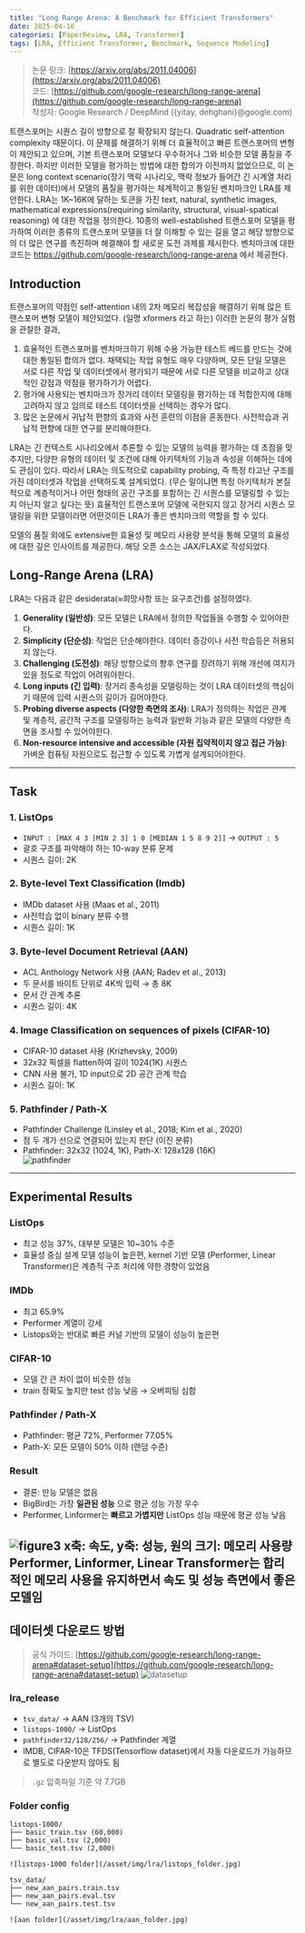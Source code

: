 ```yaml
---
title: "Long Range Arena: A Benchmark for Efficient Transformers"
date: 2025-04-16
categories: [PaperReview, LRA, Transformer]
tags: [LRA, Efficient Transformer, Benchmark, Sequence Modeling]
---
```


> 논문 링크: [https://arxiv.org/abs/2011.04006](https://arxiv.org/abs/2011.04006)  
> 코드: [https://github.com/google-research/long-range-arena](https://github.com/google-research/long-range-arena)  
> 작성자: Google Research / DeepMind ({yitay, dehghani}@google.com)

트랜스포머는 시퀀스 길이 방향으로 잘 확장되지 않는다. Quadratic self-attention complexity 때문이다. 이 문제를 해결하기 위해 더 효율적이고 빠른 트랜스포머의 변형이 제안되고 있으며, 기본 트랜스포머 모델보다 우수하거나 그와 비슷한 모델 품질을 주장한다. 하지만 이러한 모델을 평가하는 방법에 대한 합의가 이전까지 없었으므로, 이 논문은 long context scenario(장기 맥락 시나리오, 맥락 정보가 들어간 긴 시계열 처리를 위한 데이터)에서 모델의 품질을 평가하는 체계적이고 통일된 벤치마크인 LRA를 제안한다. LRA는 1K~16K에 달하는 토큰을 가진 text, natural, synthetic images, mathematical expressions(requiring similarity, structural, visual-spatical reasoning) 에 대한 작업을 정의한다. 10종의 well-established 트랜스포머 모델을 평가하여 이러한 종류의 트랜스포머 모델을 더 잘 이해할 수 있는 길을 열고 해당 방향으로의 더 많은 연구를 촉진하며 해결해야 할 새로운 도전 과제를 제시한다. 벤치마크에 대한 코드는  https://github.com/google-research/long-range-arena 에서 제공한다.

## Introduction
트랜스포머의 약점인 self-attention 내의 2차 메모리 복잡성을 해결하기 위해 많은 트랜스포머 변형 모델이 제안되었다. (일명 xformers 라고 하는) 이러한 논문의 평가 실험을 관찰한 결과,  

1. 효율적인 트랜스포머를 벤치마크하기 위해 수용 가능한 테스트 베드를 만드는 것에 대한 통일된 합의가 없다. 채택되는 작업 유형도 매우 다양하며, 모든 단일 모델은 서로 다른 작업 및 데이터셋에서 평가되기 때문에 서로 다른 모델을 비교하고 상대적인 강점과 약점을 평가하기가 어렵다.  
2. 평가에 사용되는 벤치마크가 장거리 데이터 모델링을 평가하는 데 적합한지에 대해 고려하지 않고 임의로 테스트 데이터셋을 선택하는 경우가 많다.  
3. 많은 논문에서 귀납적 편향의 효과와 사전 훈련의 이점을 혼동한다. 사전학습과 귀납적 편향에 대한 연구를 분리해야한다.  

LRA는 긴 컨텍스트 시나리오에서 추론할 수 있는 모델의 능력을 평가하는 데 초점을 맞추지만, 다양한 유형의 데이터 및 조건에 대해 아키텍처의 기능과 속성을 이해하는 데에도 관심이 있다. 따라서 LRA는 의도적으로 capability probing, 즉 특정 타고난 구조를 가진 데이터셋과 작업을 선택하도록 설계되었다. (무슨 말이냐면 특정 아키텍처가 본질적으로 계층적이거나 어떤 형태의 공간 구조를 포함하는 긴 시퀀스를 모델링할 수 있는지 아닌지 알고 싶다는 뜻) 효율적인 트랜스포머 모델에 국한되지 않고 장거리 시퀀스 모델링을 위한 모델이라면 어떤것이든 LRA가 좋은 벤치마크의 역할을 할 수 있다.  

모델의 품질 외에도 extensive한 효율성 및 메모리 사용량 분석을 통해 모델의 효율성에 대한 깊은 인사이트를 제공한다. 해당 오픈 소스는 JAX/FLAX로 작성되었다.  

## Long-Range Arena (LRA)
LRA는 다음과 같은 desiderata(≈희망사항 또는 요구조건)를 설정하였다.  

1. **Generality (일반성)**: 모든 모델은 LRA에서 정의한 작업들을 수행할 수 있어야한다.  
2. **Simplicity (단순성)**: 작업은 단순해야한다. 데이터 증강이나 사전 학습등은 허용되지 않는다.  
3. **Challenging (도전성)**: 해당 방향으로의 향후 연구를 장려하기 위해 개선에 여지가 있을 정도로 작업이 어려워야한다.  
4. **Long inputs (긴 입력)**: 장거리 종속성을 모델링하는 것이 LRA 데이터셋의 핵심이기 때문에 입력 시퀀스의 길이가 길어야한다.  
5. **Probing diverse aspects (다양한 측면의 조사)**: LRA가 정의하는 작업은 관계 및 계층적, 공간적 구조를 모델링하는 능력과 일반화 기능과 같은 모델의 다양한 측면을 조사할 수 있어야한다.  
6. **Non-resource intensive and accessible (자원 집약적이지 않고 접근 가능)**: 가벼운 컴퓨팅 자원으로도 접근할 수 있도록 가볍게 설계되어야한다.  

---

## Task

### 1. ListOps
- `INPUT : [MAX 4 3 [MIN 2 3] 1 0 [MEDIAN 1 5 8 9 2]]` → `OUTPUT : 5`
- 괄호 구조를 파악해야 하는 10-way 분류 문제
- 시퀀스 길이: 2K

### 2. Byte-level Text Classification (Imdb)
- IMDb dataset 사용 (Maas et al., 2011)
- 사전학습 없이 binary 분류 수행
- 시퀀스 길이: 1K

### 3. Byte-level Document Retrieval (AAN)
- ACL Anthology Network 사용 (AAN; Radev et al., 2013)
- 두 문서를 바이트 단위로 4K씩 입력 → 총 8K
- 문서 간 관계 추론
- 시퀀스 길이: 4K

### 4. Image Classification on sequences of pixels (CIFAR-10)
- CIFAR-10 dataset 사용 (Krizhevsky, 2009)
- 32x32 픽셀을 flatten하여 길이 1024(1K) 시퀀스
- CNN 사용 불가, 1D input으로 2D 공간 관계 학습
- 시퀀스 길이: 1K

### 5. Pathfinder / Path-X
- Pathfinder Challenge (Linsley et al., 2018; Kim et al., 2020)
- 점 두 개가 선으로 연결되어 있는지 판단 (이진 분류)
- Pathfinder: 32x32 (1024, 1K), Path-X: 128x128 (16K)  
![pathfinder](/asset/img/lra/pathfinder.jpg)

---

## Experimental Results

### ListOps
- 최고 성능 37%, 대부분 모델은 10~30% 수준
- 효율성 중심 설계 모델 성능이 높은편, kernel 기반 모델 (Performer, Linear Transformer)은 계층적 구조 처리에 약한 경향이 있었음

### IMDb
- 최고 65.9%
- Performer 계열이 강세
- Listops와는 반대로 빠른 커널 기반의 모델이 성능이 높은편

### CIFAR-10
- 모델 간 큰 차이 없이 비슷한 성능
- train 정확도 높지만 test 성능 낮음 → 오버피팅 심함

### Pathfinder / Path-X
- Pathfinder: 평균 72%, Performer 77.05%
- Path-X: 모든 모델이 50% 이하 (랜덤 수준)

### Result

- 결론: 만능 모델은 없음
- BigBird는 가장 **일관된 성능** 으로 평균 성능 가장 우수
- Performer, Linformer는 **빠르고 가볍지만** ListOps 성능 때문에 평균 성능 낮음

![figure3](/asset/img/lra/figure3.jpg)
x축: 속도, y축: 성능, 원의 크기: 메모리 사용량  
Performer, Linformer, Linear Transformer는 합리적인 메모리 사용을 유지하면서 속도 및 성능 측면에서 좋은 모델임
---

## 데이터셋 다운로드 방법

> 공식 가이드: [https://github.com/google-research/long-range-arena#dataset-setup](https://github.com/google-research/long-range-arena#dataset-setup)
> ![datasetup](/asset/img/lra/datasetup.jpg)

### lra_release

- `tsv_data/` → AAN (3개의 TSV)
- `listops-1000/` → ListOps
- `pathfinder32/128/256/` → Pathfinder 계열
- IMDB, CIFAR-10은 TFDS(Tensorflow dataset)에서 자동 다운로드가 가능하므로 별도로 다운받지 않아도 됨

> `.gz` 압축파일 기준 약 7.7GB

### Folder config

```text
listops-1000/
├── basic_train.tsv (60,000)
├── basic_val.tsv (2,000)
└── basic_test.tsv (2,000)

![listops-1000 folder](/asset/img/lra/listops_folder.jpg)

tsv_data/
├── new_aan_pairs.train.tsv
├── new_aan_pairs.eval.tsv
└── new_aan_pairs.test.tsv

![aan folder](/asset/img/lra/aan_folder.jpg)
